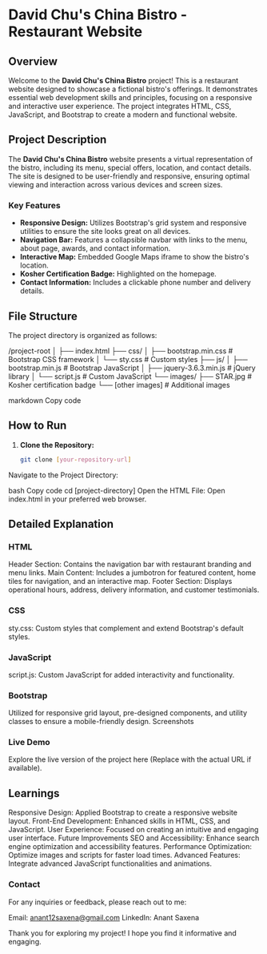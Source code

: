 # David Chu's China Bistro - Restaurant Website

## Overview

Welcome to the **David Chu's China Bistro** project! This is a restaurant website designed to showcase a fictional bistro's offerings. It demonstrates essential web development skills and principles, focusing on a responsive and interactive user experience. The project integrates HTML, CSS, JavaScript, and Bootstrap to create a modern and functional website.

## Project Description

The **David Chu's China Bistro** website presents a virtual representation of the bistro, including its menu, special offers, location, and contact details. The site is designed to be user-friendly and responsive, ensuring optimal viewing and interaction across various devices and screen sizes.

### Key Features

- **Responsive Design:** Utilizes Bootstrap's grid system and responsive utilities to ensure the site looks great on all devices.
- **Navigation Bar:** Features a collapsible navbar with links to the menu, about page, awards, and contact information.
- **Interactive Map:** Embedded Google Maps iframe to show the bistro's location.
- **Kosher Certification Badge:** Highlighted on the homepage.
- **Contact Information:** Includes a clickable phone number and delivery details.

## File Structure

The project directory is organized as follows:

/project-root
│
├── index.html
├── css/
│ ├── bootstrap.min.css # Bootstrap CSS framework
│ └── sty.css # Custom styles
├── js/
│ ├── bootstrap.min.js # Bootstrap JavaScript
│ ├── jquery-3.6.3.min.js # jQuery library
│ └── script.js # Custom JavaScript
└── images/
├── STAR.jpg # Kosher certification badge
└── [other images] # Additional images

markdown
Copy code

## How to Run

1. **Clone the Repository:**
   ```bash
   git clone [your-repository-url]
Navigate to the Project Directory:

bash
Copy code
cd [project-directory]
Open the HTML File:
Open index.html in your preferred web browser.

## Detailed Explanation
### HTML
Header Section: Contains the navigation bar with restaurant branding and menu links.
Main Content: Includes a jumbotron for featured content, home tiles for navigation, and an interactive map.
Footer Section: Displays operational hours, address, delivery information, and customer testimonials.
### CSS
sty.css: Custom styles that complement and extend Bootstrap's default styles.
### JavaScript
script.js: Custom JavaScript for added interactivity and functionality.
### Bootstrap
Utilized for responsive grid layout, pre-designed components, and utility classes to ensure a mobile-friendly design.
Screenshots

### Live Demo
Explore the live version of the project here (Replace with the actual URL if available).

## Learnings
Responsive Design: Applied Bootstrap to create a responsive website layout.
Front-End Development: Enhanced skills in HTML, CSS, and JavaScript.
User Experience: Focused on creating an intuitive and engaging user interface.
Future Improvements
SEO and Accessibility: Enhance search engine optimization and accessibility features.
Performance Optimization: Optimize images and scripts for faster load times.
Advanced Features: Integrate advanced JavaScript functionalities and animations.
### Contact
For any inquiries or feedback, please reach out to me:

Email: anant12saxena@gmail.com
LinkedIn: Anant Saxena

Thank you for exploring my project! I hope you find it informative and engaging.
